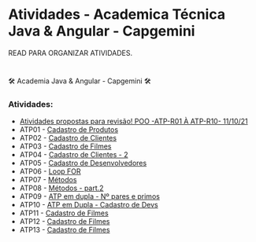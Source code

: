 # Atividades - Academica Técnica Java & Angular - Capgemini

READ PARA ORGANIZAR ATIVIDADES.

# 
🛠 Academia Java & Angular - Capgemini 🛠

<h3>Atividades:</h3>
 
<ul>
  <li><a target="_blank" href="https://github.com/larissamartinsss/JavaRevisaoExercicios">Atividades propostas para revisão! POO -ATP-R01 À ATP-R10- 11/10/21</a></li>
  <li>ATP01 - <a target="_blank" href="https://github.com/larissamartinsss/individual-activities---Proway-/blob/main/src/Primeiras%20atividades/Av1_Cadastro.java">Cadastro de Produtos</a></li>
  <li>ATP02 - <a target="_blank" href="https://github.com/larissamartinsss/individual-activities---Proway-/blob/main/src/Primeiras%20atividades/Av2_CadastroCliente.java">Cadastro de Clientes</a></li>
 <li>ATP03 - <a target="_blank" href="https://github.com/larissamartinsss/individual-activities---Proway-/blob/main/src/Primeiras%20atividades/Av3_CadastroFilmes.java">Cadastro de Filmes</a></li>
 <li>ATP04 - <a target="_blank" href="https://github.com/larissamartinsss/individual-activities---Proway-/blob/main/src/Primeiras%20atividades/Av4_CadastroClientes.java">Cadastro de Clientes - 2</a></li>
 <li>ATP05 - <a target="_blank" href="https://github.com/larissamartinsss/individual-activities---Proway-/blob/main/src/Primeiras%20atividades/CadastroDev.java">Cadastro de Desenvolvedores</a></li>
 <li>ATP06 - <a target="_blank" href="https://github.com/larissamartinsss/individual-activities---Proway-/blob/main/src/Primeiras%20atividades/Atv_6For.java">Loop FOR</a></li>
 <li>ATP07 - <a target="_blank" href="https://github.com/larissamartinsss/individual-activities---Proway-/blob/main/src/Primeiras%20atividades/atv_metodos.java">Métodos</a></li>
 <li>ATP08 - <a target="_blank" href="https://github.com/larissamartinsss/individual-activities---Proway-/blob/main/src/Primeiras%20atividades/Atv_metodos2.java">Métodos - part.2</a></li>
 <li>ATP09 - <a target="_blank" href="https://github.com/larissamartinsss/individual-activities---Proway-/blob/main/src/Primeiras%20atividades/AtividadeEmDupla.java">ATP em dupla - Nº pares e primos</a></li>
 <li>ATP10 - <a target="_blank" href="https://github.com/larissamartinsss/individual-activities---Proway-/blob/main/src/Primeiras%20atividades/Atv_DuplaCadastroDevMetodos.java">ATP em Dupla - Cadastro de Devs</a></li>
<li>ATP11 - <a target="_blank" href="https://github.com/larissamartinsss/individual-activities---Proway-/blob/main/src/Primeiras%20atividades/Av2_CadastroCliente.java">Cadastro de Filmes</a></li>
<li>ATP12 - <a target="_blank" href="https://github.com/larissamartinsss/individual-activities---Proway-/blob/main/src/Primeiras%20atividades/Av2_CadastroCliente.java">Cadastro de Filmes</a></li>
<li>ATP13 - <a target="_blank" href="https://github.com/larissamartinsss/individual-activities---Proway-/blob/main/src/Primeiras%20atividades/Av2_CadastroCliente.java">Cadastro de Filmes</a></li>


